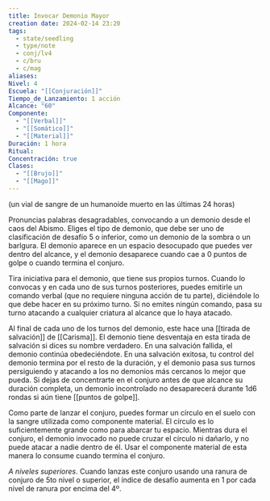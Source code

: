 ```yaml
---
title: Invocar Demonio Mayor
creation date: 2024-02-14 23:20
tags:
  - state/seedling
  - type/note
  - conj/lv4
  - c/bru
  - c/mag
aliases: 
Nivel: 4
Escuela: "[[Conjuración]]"
Tiempo_de_Lanzamiento: 1 acción
Alcance: "60"
Componente:
  - "[[Verbal]]"
  - "[[Somático]]"
  - "[[Material]]"
Duración: 1 hora
Ritual: 
Concentración: true
Clases:
  - "[[Brujo]]"
  - "[[Mago]]"
---
```

(un vial de sangre de un humanoide muerto en las últimas 24 horas)

Pronuncias palabras desagradables, convocando a un demonio desde el caos del Abismo. Eliges el tipo de demonio, que debe ser uno de clasificación de desafío 5 o inferior, como un demonio de la sombra o un barlgura. El demonio aparece en un espacio desocupado que puedes ver dentro del alcance, y el demonio desaparece cuando cae a 0 puntos de golpe o cuando termina el conjuro.

Tira iniciativa para el demonio, que tiene sus propios turnos. Cuando lo convocas y en cada uno de sus turnos posteriores, puedes emitirle un comando verbal (que no requiere ninguna acción de tu parte), diciéndole lo que debe hacer en su próximo turno. Si no emites ningún comando, pasa su turno atacando a cualquier criatura al alcance que lo haya atacado.

Al final de cada uno de los turnos del demonio, este hace una [[tirada de salvación]] de [[Carisma]]. El demonio tiene desventaja en esta tirada de salvación si dices su nombre verdadero. En una salvación fallida, el demonio continúa obedeciéndote. En una salvación exitosa, tu control del demonio termina por el resto de la duración, y el demonio pasa sus turnos persiguiendo y atacando a los no demonios más cercanos lo mejor que pueda. Si dejas de concentrarte en el conjuro antes de que alcance su duración completa, un demonio incontrolado no desaparecerá durante 1d6 rondas si aún tiene [[puntos de golpe]].

Como parte de lanzar el conjuro, puedes formar un círculo en el suelo con la sangre utilizada como componente material. El círculo es lo suficientemente grande como para abarcar tu espacio. Mientras dura el conjuro, el demonio invocado no puede cruzar el círculo ni dañarlo, y no puede atacar a nadie dentro de él. Usar el componente material de esta manera lo consume cuando termina el conjuro.

*A niveles superiores*. Cuando lanzas este conjuro usando una ranura de conjuro de 5to nivel o superior, el índice de desafío aumenta en 1 por cada nivel de ranura por encima del 4º.